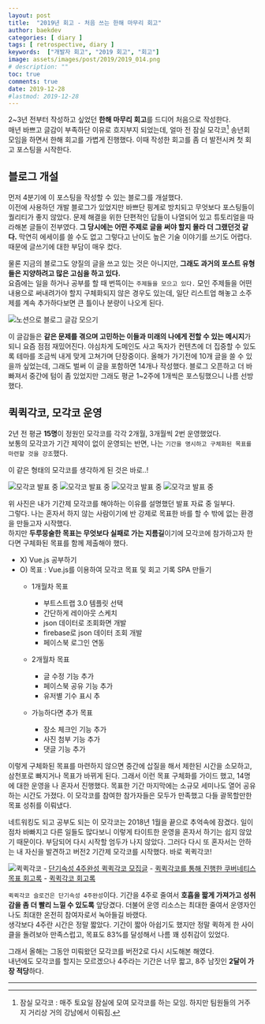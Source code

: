 ```yaml
---
layout: post
title:  "2019년 회고 - 처음 쓰는 한해 마무리 회고"
author: baekdev
categories: [ diary ]
tags: [ retrospective, diary ]
keywords:  ["개발자 회고", "2019 회고", "회고"]  
image: assets/images/post/2019/2019_014.png   
# description: ""
toc: true
comments: true   
date: 2019-12-28  
#lastmod: 2019-12-28  
---   
```



2~3년 전부터 작성하고 싶었던 **한해 마무리 회고**를 드디어 처음으로 작성한다.  
매년 바쁘고 글감이 부족하단 이유로 흐지부지 되었는데, 얼마 전 잠실 모각코[^1]  송년회 모임을 하면서 한해 회고를 가볍게 진행했다. 이때 작성한 회고를 좀 더 발전시켜 첫 회고 포스팅을 시작한다. 

## 블로그 개설  
먼저 4분기에 이 포스팅을 작성할 수 있는 블로그를 개설했다.  
이전에 사용하던 개발 블로그가 있었지만 바쁘단 핑계로 방치되고 무엇보다 포스팅들이 퀄리티가 좋지 않았다. 문제 해결을 위한 단편적인 답들이 나열되어 있고 튜토리얼을 따라해본 글들이 전부였다. **그 당시에는 어떤 주제로 글을 써야 할지 몰라 더 그랬던것 같다.** 막연히 에세이를 쓸 수도 없고 그렇다고 난이도 높은 기술 이야기를 쓰기도 어렵다. 때문에 글쓰기에 대한 부담이 매우 컸다. 

물론 지금의 블로그도 양질의 글을 쓰고 있는 것은 아니지만, **그래도 과거의 포스트 유형들은 지양하려고 많은 고심을 하고 있다.**   
요즘에는 일을 하거나 공부를 할 때 번뜩이는 `주제들을 모으고 있다.` 모인 주제들을 어떤 내용으로 써내려가야 할지 구체화되지 않은 경우도 있는데, 일단 리스트업 해놓고 소주제를 계속 추가하다보면 큰 틀이나 분량이 나오게 된다.  

<img src="{{site.baseurl}}/{{site.assetsurl}}/images/post/2019/2019_014_001.png" alt="노션으로 블로그 글감 모으기">  

이 글감들은 **같은 문제를 겪으며 고민하는 이들과 미래의 나에게 전할 수 있는 메시지**가 되니 요즘 점점 재밌어진다. 야심차게 도메인도 사고 독자가 컨텐츠에 더 집중할 수 있도록 테마를 조금씩 내게 맞게 고쳐가며 단장중이다. 올해가 가기전에 10개 글을 쓸 수 있을까 싶었는데, 그래도 벌써 이 글을 포함하면 14개나 작성했다. 블로그 오픈하고 더 바빠져서 중간에 텀이 좀 있었지만 그래도 평균 1~2주에 1개씩은 포스팅했으니 나름 선방했다.  
  
  

## 퀵퀵각코, 모각코 운영  

2년 전 평균 **15명**이 정원인 모각코를 각각 2개월, 3개월씩 2번 운영했었다.    
보통의 모각코가 기간 제약이 없이 운영되는 반면, 나는 `기간을 명시하고 구체화된 목표를 마련할 것을 강조`했다.  

이 같은 형태의 모각코를 생각하게 된 것은 바로..!  

<img src="{{site.baseurl}}/{{site.assetsurl}}/images/post/2019/2019_014_002.png" style="margin-bottom:0;" alt="모각코 발표 중">  
<img src="{{site.baseurl}}/{{site.assetsurl}}/images/post/2019/2019_014_003.png" style="margin:0;" alt="모각코 발표 중">  
<img src="{{site.baseurl}}/{{site.assetsurl}}/images/post/2019/2019_014_004.png" style="margin:0;" alt="모각코 발표 중">  
<img src="{{site.baseurl}}/{{site.assetsurl}}/images/post/2019/2019_014_005.png" style="margin-top:0;" alt="모각코 발표 중">  
 

위 사진은 내가 기간제 모각코를 해야하는 이유를 설명했던 발표 자료 중 일부다.  
그렇다. 나는 혼자서 하지 않는 사람이기에 반 강제로 목표한 바를 할 수 밖에 없는 환경을 만들고자 시작했다.  
하지만 **두루뭉술한 목표는 무엇보다 실패로 가는 지름길**이기에 모각코에 참가하고자 한다면 구체화된 목표를 함께 제출해야 했다.  

- X) Vue.js 공부하기   
- O) 목표 : Vue.js를 이용하여 모각코 목표 및 회고 기록 SPA 만들기  
    - 1개월차 목표  
      - 부트스트랩 3.0 템플릿 선택  
      - 간단하게 레이아웃 스케치
      - json 데이터로 조회화면 개발
      - firebase로 json 데이터 조회 개발
      - 페이스북 로그인 연동 
   
    - 2개월차 목표  
      - 글 수정 기능 추가
      - 페이스북 공유 기능 추가
      - 유저별 기수 표시 추
   
    - 가능하다면 추가 목표  
      - 장소 체크인 기능 추가  
      - 사진 첨부 기능 추가  
      - 댓글 기능 추가 
  
이렇게 구체화된 목표를 마련하지 않으면 중간에 삽질을 해서 제한된 시간을 소모하고, 삼천포로 빠지거나 목표가 바뀌게 된다. 그래서 이런 목표 구체화를 가이드 했고, 14명에 대한 운영을 나 혼자서 진행했다. 목표한 기간 마지막에는 소규모 세미나도 열어 공유하는 시간도 가졌다. 이 모각코를 참여한 참가자들은 모두가 만족했고 다들 괄목할만한 목표 성취를 이뤄냈다.  

네트워킹도 되고 공부도 되는 이 모각코는 2018년 1월을 끝으로 추억속에 잠겼다. 일이 점차 바빠지고 다른 일들도 많다보니 이렇게 타이트한 운영을 혼자서 하기는 쉽지 않았기 때문이다. 부담되어 다시 시작할 엄두가 나지 않았다. 그러다 다시 또 혼자서는 안하는 내 자신을 발견하고 버전2 기간제 모각코를 시작했다. 바로 퀵퀵각코!

<img src="{{site.baseurl}}/{{site.assetsurl}}/images/post/2019/2019_003.png" alt="퀵퀵각코">  
- <a href="https://www.notion.so/baekdev/4-0a3e47e8583e4019b5215a1ec83d5a1a" target="_blank">단기속성 4주완성 퀵퀵각코 모집글</a>  
- <a href="{{site.url}}{{site.baseUrl}}/post/3" target="_blank">퀵퀵각코를 통해 진행한 쿠버네티스 목표 회고록</a>  
- <a href="{{site.url}}{{site.baseUrl}}/post/10" target="_blank">퀵퀵각코 회고록</a>  

`퀵퀵각코 슬로건은 단기속성 4주완성`이다. 기간을 4주로 줄여서 **호흡을 짧게 가져가고 성취감을 좀 더 빨리 느낄 수 있도록** 앞당겼다. 더불어 운영 리소스는 최대한 줄여서 운영자인 나도 최대한 온전히 참여자로서 녹아들길 바랬다.  
생각보다 4주란 시간은 정말 짧았다. 기간이 짧아 아쉽기도 했지만 정말 퀵하게 한 사이클을 돌려보아 만족스럽고, 목표도 83%를 달성해서 나름 꽤 성취감이 있었다.  

그래서 올해는 그동안 미뤄왔던 모각코를 버전2로 다시 시도해본 해였다.  
내년에도 모각코를 할지는 모르겠으나 4주라는 기간은 너무 짧고, 8주 남짓인 **2달이 가장 적당**하다. 



---  
[^1]: 잠실 모각코 : 매주 토요일 잠실에 모여 모각코를 하는 모임. 하지만 팀원들의 거주지 거리상 거의 강남에서 이뤄짐.